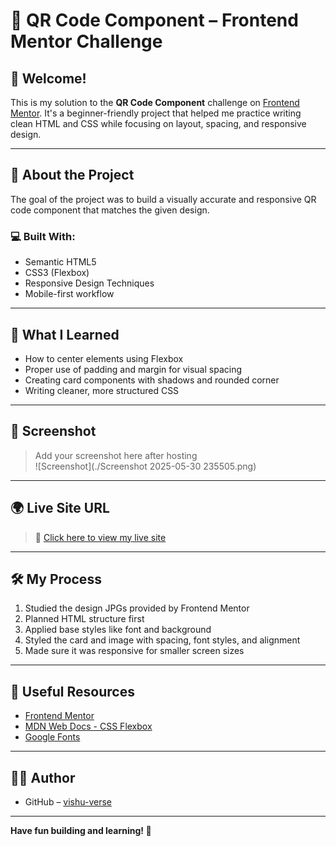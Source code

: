 # 🚀 QR Code Component – Frontend Mentor Challenge
## 👋 Welcome!

This is my solution to the **QR Code Component** challenge on [Frontend Mentor](https://www.frontendmentor.io/). It's a beginner-friendly project that helped me practice writing clean HTML and CSS while focusing on layout, spacing, and responsive design.

---

## 📌 About the Project

The goal of the project was to build a visually accurate and responsive QR code component that matches the given design.

### 💻 Built With:
- Semantic HTML5
- CSS3 (Flexbox)
- Responsive Design Techniques
- Mobile-first workflow

---

## 🎯 What I Learned

- How to center elements using Flexbox
- Proper use of padding and margin for visual spacing
- Creating card components with shadows and rounded corner
- Writing cleaner, more structured CSS

---

## 📸 Screenshot

> Add your screenshot here after hosting  
> ![Screenshot](./Screenshot 2025-05-30 235505.png)

---

## 🌍 Live Site URL

> 🔗 [Click here to view my live site](https://vishu-verse.github.io/qr-code/)


---

## 🛠️ My Process

1. Studied the design JPGs provided by Frontend Mentor
2. Planned HTML structure first
3. Applied base styles like font and background
4. Styled the card and image with spacing, font styles, and alignment
5. Made sure it was responsive for smaller screen sizes

---

## 🔗 Useful Resources

- [Frontend Mentor](https://www.frontendmentor.io)
- [MDN Web Docs - CSS Flexbox](https://developer.mozilla.org/en-US/docs/Web/CSS/CSS_Flexible_Box_Layout)
- [Google Fonts](https://fonts.google.com/)

---

## 🙋‍♀️ Author

- GitHub – [vishu-verse](https://github.com/vishu-verse)

---
**Have fun building and learning! 💪**


